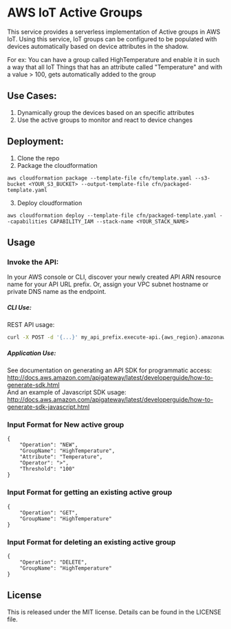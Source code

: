 # AWS IoT Active Groups
This service provides a serverless implementation of Active groups in AWS IoT. Using this service, IoT groups can be configured to be populated with devices automatically based on device attributes in the shadow.

For ex: You can have a group called HighTemperature and enable it in such a way that all IoT Things that has an attribute called "Temperature" and with a value > 100, gets automatically added to the group

## Use Cases:
1. Dynamically group the devices based on an specific attributes
2. Use the active groups to monitor and react to device changes

## Deployment:
1. Clone the repo
2. Package the cloudformation
```
aws cloudformation package --template-file cfn/template.yaml --s3-bucket <YOUR_S3_BUCKET> --output-template-file cfn/packaged-template.yaml
```
3. Deploy cloudformation
```
aws cloudformation deploy --template-file cfn/packaged-template.yaml --capabilities CAPABILITY_IAM --stack-name <YOUR_STACK_NAME>
```

## Usage
### Invoke the API:
In your AWS console or CLI, discover your newly created API ARN resource name for your API URL prefix.
Or, assign your VPC subnet hostname or private DNS name as the endpoint.
##### CLI Use:
REST API usage:
```bash
curl -X POST -d '{...}' my_api_prefix.execute-api.{aws_region}.amazonaws.com/prod
```
##### Application Use:
See documentation on generating an API SDK for programmatic access: http://docs.aws.amazon.com/apigateway/latest/developerguide/how-to-generate-sdk.html  
And an example of Javascript SDK usage: http://docs.aws.amazon.com/apigateway/latest/developerguide/how-to-generate-sdk-javascript.html

### Input Format for New active group	
```
{
    "Operation": "NEW",
    "GroupName": "HighTemperature",
    "Attribute": "Temperature",
    "Operator": ">",
    "Threshold": "100"
}	
```

### Input Format for getting an existing active group	
```
{
    "Operation": "GET",
    "GroupName": "HighTemperature"
}
```

### Input Format for deleting an existing active group		
```
{
    "Operation": "DELETE",
    "GroupName": "HighTemperature"
}
```

## License
This is released under the MIT license. Details can be found in the LICENSE file.
